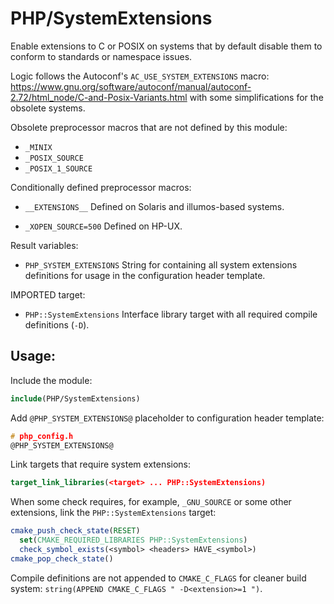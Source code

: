 # PHP/SystemExtensions

Enable extensions to C or POSIX on systems that by default disable them to
conform to standards or namespace issues.

Logic follows the Autoconf's `AC_USE_SYSTEM_EXTENSIONS` macro:
https://www.gnu.org/software/autoconf/manual/autoconf-2.72/html_node/C-and-Posix-Variants.html
with some simplifications for the obsolete systems.

Obsolete preprocessor macros that are not defined by this module:

* `_MINIX`
* `_POSIX_SOURCE`
* `_POSIX_1_SOURCE`

Conditionally defined preprocessor macros:

* `__EXTENSIONS__`
  Defined on Solaris and illumos-based systems.

* `_XOPEN_SOURCE=500`
  Defined on HP-UX.

Result variables:

* `PHP_SYSTEM_EXTENSIONS`
  String for containing all system extensions definitions for usage in the
  configuration header template.

IMPORTED target:

* `PHP::SystemExtensions`
  Interface library target with all required compile definitions (`-D`).

## Usage:

Include the module:

```cmake
include(PHP/SystemExtensions)
```

Add `@PHP_SYSTEM_EXTENSIONS@` placeholder to configuration header template:

```c
# php_config.h
@PHP_SYSTEM_EXTENSIONS@
```

Link targets that require system extensions:

```cmake
target_link_libraries(<target> ... PHP::SystemExtensions)
```

When some check requires, for example, `_GNU_SOURCE` or some other extensions,
link the `PHP::SystemExtensions` target:

```cmake
cmake_push_check_state(RESET)
  set(CMAKE_REQUIRED_LIBRARIES PHP::SystemExtensions)
  check_symbol_exists(<symbol> <headers> HAVE_<symbol>)
cmake_pop_check_state()
```

Compile definitions are not appended to `CMAKE_C_FLAGS` for cleaner build
system: `string(APPEND CMAKE_C_FLAGS " -D<extension>=1 ")`.
